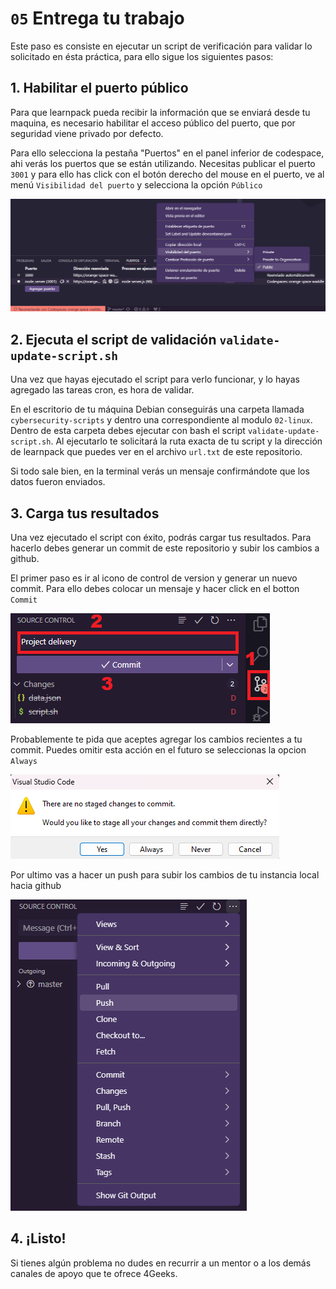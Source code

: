 # `05` Entrega tu trabajo

Este paso es consiste en ejecutar un script de verificación para validar lo solicitado en ésta práctica, para ello sigue los siguientes pasos:

## 1. Habilitar el puerto público

Para que learnpack pueda recibir la información que se enviará desde tu maquina, es necesario habilitar el acceso público del puerto, que por seguridad viene privado por defecto.

Para ello selecciona la pestaña "Puertos" en el panel inferior de codespace, ahi verás los puertos que se están utilizando. Necesitas publicar el puerto `3001` y para ello has click con el botón derecho del mouse en el puerto, ve al menú `Visibilidad del puerto` y selecciona la opción `Público`

![Puerto público](../../.learn/assets/public-ports.png)

## 2. Ejecuta el script de validación `validate-update-script.sh`

Una vez que hayas ejecutado el script para verlo funcionar, y lo hayas agregado las tareas cron, es hora de validar.

En el escritorio de tu máquina Debian conseguirás una carpeta llamada `cybersecurity-scripts` y dentro una correspondiente al modulo `02-linux`. Dentro de esta carpeta debes ejecutar con bash el script `validate-update-script.sh`. Al ejecutarlo te solicitará la ruta exacta de tu script y la dirección de learnpack que puedes ver en el archivo `url.txt` de este repositorio.

Si todo sale bien, en la terminal verás un mensaje confirmándote que los datos fueron enviados. 

## 3. Carga tus resultados

Una vez ejecutado el script con éxito, podrás cargar tus resultados. Para hacerlo debes generar un commit de este repositorio y subir los cambios a github.

El primer paso es ir al icono de control de version y generar un nuevo commit. Para ello debes colocar un mensaje y hacer click en el botton `Commit`

![Generar commit](../../.learn/assets/commit.png)

Probablemente te pida que aceptes agregar los cambios recientes a tu commit. Puedes omitir esta acción en el futuro se seleccionas la opcion `Always`

![Aceptar stage de cambios](../../.learn/assets/accept-stage.png)

Por ultimo vas a hacer un push para subir los cambios de tu instancia local hacia github

![Hacer push](../../.learn/assets/push.png)

## 4. ¡Listo!

Si tienes algún problema no dudes en recurrir a un mentor o a los demás canales de apoyo que te ofrece 4Geeks.
